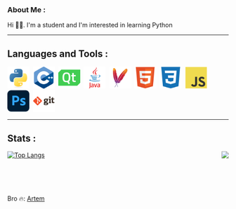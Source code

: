 
<!--
**n1kita-kos/n1kita-kos** is a ✨ _special_ ✨ repository because its `README.md` (this file) appears on your GitHub profile.

Here are some ideas to get you started:

- 🔭 I’m currently working on ...
- I’m currently learning ...
- 👯 I’m looking to collaborate on ...
- 🤔 I’m looking for help with ...
- 💬 Ask me about ...
- 📫 How to reach me: ...
- 😄 Pronouns: ...
-->
### About Me :
  Hi 👋🏻. I'm a student and I'm interested in learning Python
___
## Languages and Tools :
<div>
  <img src="https://github.com/devicons/devicon/blob/master/icons/python/python-original.svg" title="Python" alt="Python" width="50" height="50"/>&nbsp;
  <img src="https://github.com/devicons/devicon/blob/master/icons/cplusplus/cplusplus-original.svg" title="C++" alt="C++" width="50" height="50"/>&nbsp;
  <img src="https://github.com/devicons/devicon/blob/master/icons/qt/qt-original.svg" title="QT" alt="QT" width="50" height="50"/>&nbsp;
  <img src="https://github.com/devicons/devicon/blob/master/icons/java/java-original-wordmark.svg" title="Java" alt="Java" width="50" height="50"/>&nbsp;
  <img src="https://github.com/devicons/devicon/blob/master/icons/maven/maven-original.svg" title="Maven" alt="Maven" width="50" height="50"/>&nbsp;
  <img src="https://github.com/devicons/devicon/blob/master/icons/html5/html5-original.svg" title="HTML5" alt="HTML" width="50" height="50"/>&nbsp;
  <img src="https://github.com/devicons/devicon/blob/master/icons/css3/css3-plain.svg" title="CSS#" alt="CSS" width="50" height="50"/>&nbsp;
  <img src="https://github.com/devicons/devicon/blob/master/icons/javascript/javascript-original.svg" title="JavaScript" alt="JavaScript" width="50" height="50"/>&nbsp;
  <img src="https://github.com/devicons/devicon/blob/master/icons/photoshop/photoshop-original.svg" title="PS" alt="PS" width="50" height="50"/>&nbsp;
  <img src="https://github.com/devicons/devicon/blob/master/icons/git/git-original-wordmark.svg" title="Git" **alt="Git" width="50" height="50"/>
</div>

___
## Stats :
  [![Top Langs](https://github-readme-stats.vercel.app/api/top-langs/?username=n1kita-kos&theme=shadow_red)](https://github.com/anuraghazra/github-readme-stats)
  <dev>
    <img align="right" src="https://github-readme-streak-stats.herokuapp.com?user=n1kita-kos&theme=shadow-red&hide_border=true&border_radius=3.5&date_format=j%2Fn%5B%2FY%5D&card_width=500&card_height=280"/>
  </dev>
  <!--[![GitHub Streak](https://github-readme-streak-stats.herokuapp.com?user=n1kita-kos&theme=shadow-red&hide_border=true&border_radius=3.5&date_format=j%2Fn%5B%2FY%5D&card_width=600&card_height=280)](https://git.io/streak-stats)-->
<br></br>
<br></br>
Bro 🔥: [Artem](https://github.com/Artem-Zborovski)


